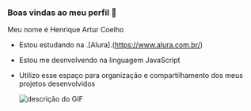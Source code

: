 ### Boas vindas ao meu perfil 💙
Meu nome é Henrique Artur Coelho
- Estou estudando na .[Alura].(https://www.alura.com.br/)
- Estou me desnvolvendo na linguagem JavaScript
- Utilizo esse espaço para organização e compartilhamento dos meus projetos desenvolvidos

  ![descrição do GIF](https://encrypted-tbn0.gstatic.com/images?q=tbn:ANd9GcRVT4Rl-rB5ISox2V8FfVElcD_rdRv0BkNhiw&s)

